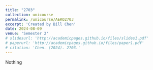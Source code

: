```yaml
---
title: "2703"
collection: unicourse
permalink: /unicourse/AERO2703
excerpt: 'Created by Bill Chen'
date: 2024-08-09
venue: 'Semester 2'
# slidesurl: 'http://academicpages.github.io/files/slides1.pdf'
# paperurl: 'http://academicpages.github.io/files/paper1.pdf'
# citation: 'Chen. (2024). 2703.'
---
```


Nothing
